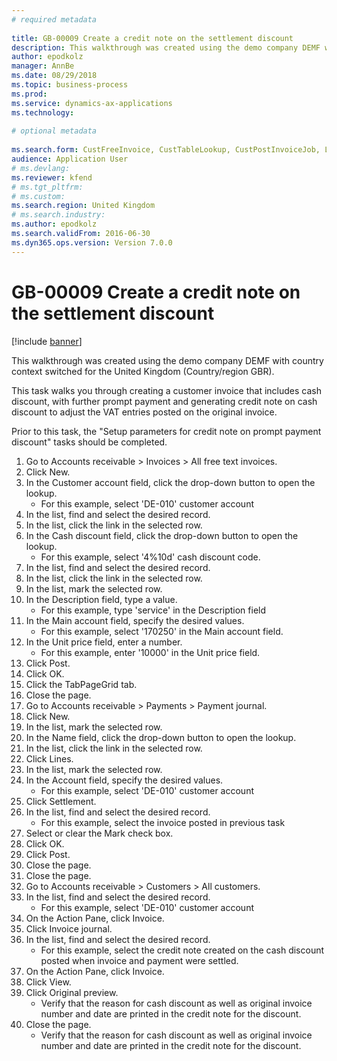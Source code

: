 ```yaml
--- 
# required metadata 
 
title: GB-00009 Create a credit note on the settlement discount
description: This walkthrough was created using the demo company DEMF with country context switched for the United Kingdom (Country/region GBR). 
author: epodkolz
manager: AnnBe 
ms.date: 08/29/2018
ms.topic: business-process 
ms.prod:  
ms.service: dynamics-ax-applications 
ms.technology:  
 
# optional metadata 
 
ms.search.form: CustFreeInvoice, CustTableLookup, CustPostInvoiceJob, LedgerJournalTable, LedgerJournalTransCustPaym, CustOpenTrans, CustTable, CustInvoiceJournal   
audience: Application User 
# ms.devlang:  
ms.reviewer: kfend
# ms.tgt_pltfrm:  
# ms.custom:  
ms.search.region: United Kingdom
# ms.search.industry: 
ms.author: epodkolz
ms.search.validFrom: 2016-06-30 
ms.dyn365.ops.version: Version 7.0.0 
---
```

# GB-00009 Create a credit note on the settlement discount

[!include [banner](../../includes/banner.md)]

This walkthrough was created using the demo company DEMF with country context switched for the United Kingdom (Country/region GBR). 

This task walks you through creating a customer invoice that includes cash discount, with further prompt payment and generating credit note on cash discount to adjust the VAT entries posted on the original invoice. 

Prior to this task, the "Setup parameters for credit note on prompt payment discount" tasks should be completed.

1. Go to Accounts receivable > Invoices > All free text invoices.
2. Click New.
3. In the Customer account field, click the drop-down button to open the lookup.
    * For this example, select 'DE-010' customer account  
4. In the list, find and select the desired record.
5. In the list, click the link in the selected row.
6. In the Cash discount field, click the drop-down button to open the lookup.
    * For this example, select '4%10d' cash discount code.  
7. In the list, find and select the desired record.
8. In the list, click the link in the selected row.
9. In the list, mark the selected row.
10. In the Description field, type a value.
    * For this example, type 'service' in the Description field  
11. In the Main account field, specify the desired values.
    * For this example, select '170250' in the Main account field.  
12. In the Unit price field, enter a number.
    * For this example, enter '10000' in the Unit price field.  
13. Click Post.
14. Click OK.
15. Click the TabPageGrid tab.
16. Close the page.
17. Go to Accounts receivable > Payments > Payment journal.
18. Click New.
19. In the list, mark the selected row.
20. In the Name field, click the drop-down button to open the lookup.
21. In the list, click the link in the selected row.
22. Click Lines.
23. In the list, mark the selected row.
24. In the Account field, specify the desired values.
    * For this example, select 'DE-010' customer account  
25. Click Settlement.
26. In the list, find and select the desired record.
    * For this example, select the invoice posted in previous task  
27. Select or clear the Mark check box.
28. Click OK.
29. Click Post.
30. Close the page.
31. Close the page.
32. Go to Accounts receivable > Customers > All customers.
33. In the list, find and select the desired record.
    * For this example, select 'DE-010' customer account  
34. On the Action Pane, click Invoice.
35. Click Invoice journal.
36. In the list, find and select the desired record.
    * For this example, select the credit note created on the cash discount posted when invoice and payment were settled.  
37. On the Action Pane, click Invoice.
38. Click View.
39. Click Original preview.
    * Verify that the reason for cash discount as well as original invoice number and date are printed in the credit note for the discount.  
40. Close the page.
    * Verify that the reason for cash discount as well as original invoice number and date are printed in the credit note for the discount.  

